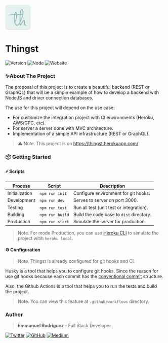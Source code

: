 <img src="./project/assets/favicon.svg" alt="Logo" width="80" height="80" />

# Thingst

![Version](https://img.shields.io/badge/version-0.0.0-EBCB8B?style=for-the-badge&logo=node.js&logoColor=EBCB8B)
![Node](https://img.shields.io/badge/v14.X-ECEFF4?style=for-the-badge&logo=Node.js)
![Website](https://img.shields.io/badge/supported-A7C9E6?style=for-the-badge&logo=Typescript)

### ✨About The Project

The proposal of this project is to create a beautiful backend (REST or GraphQL) that will be a simple example of how to
develop a backend with NodeJS and driver connection databases.

The use for this project will depend on the use case:

-   For customize the integration project with CI environments (Heroku, AWS/GPC, etc).
-   For server a server done with MVC architecture.
-   Implementation of a simple API infrastructure (REST or GraphQL).

> ⚠️ Note. This project is on https://thingst.herokuapp.com/

### 📦 Getting Started

#### ⚡️ Scripts

| Process        | Script          | Description                              |
| -------------- | --------------- | ---------------------------------------- |
| Initialization | `npm run init`  | Configure environment for git hooks.     |
| Development    | `npm run dev`   | Serves to server on port 3000.           |
| Testing        | `npm run test`  | Run all test (unit test or integration). |
| Building       | `npm run build` | Build the code base to `dist` directory. |
| Production     | `npm run start` | Simulate the server for production.      |

> Note. For mode Production, you can use [Heroku CLI](https://devcenter.heroku.com/articles/heroku-cli) to simulate the project witih `heroku local`.

#### ⚙️ Configuration

> Note. Thingst is already configured for git hooks and CI.

Husky is a tool that helps you to configure git hooks. Since the reason for use git hooks because each commit has
the [conventional commit](https://www.conventionalcommits.org/en/v1.0.0/) structure.

Also, the Github Actions is a tool that helps you to run the tests and build the project.

> Note. You can view this feature at `.github/workflows` directory.

### Author

> **Emmanuel Rodriguez** - Full Stack Developer

[![Twitter](https://img.shields.io/badge/Twitter-ECEFF4?style=for-the-badge&logo=Twitter)](https://twitter.com/roremDev)
[![GitHub](https://img.shields.io/badge/GitHub-ECEFF4?style=for-the-badge&logo=GitHub&logoColor=2E3440)](https://github.com/roremdev)
[![Medium](https://img.shields.io/badge/Medium-ECEFF4?style=for-the-badge&logo=Medium&logoColor=2E3440)](https://medium.com/@roremDev)
